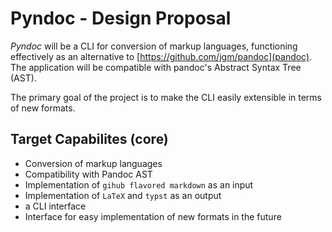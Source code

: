 # Pyndoc - Design Proposal

*Pyndoc* will be a CLI for conversion of markup languages, functioning effectively as an alternative to [https://github.com/jgm/pandoc](pandoc). The application will be compatible with pandoc's Abstract Syntax Tree (AST).

The primary goal of the project is to make the CLI easily extensible in terms of new formats.

## Target Capabilites (core)
- Conversion of markup languages
- Compatibility with Pandoc AST
- Implementation of `gihub flavored markdown` as an input
- Implementation of `LaTeX` and `typst` as an output
- a CLI interface
- Interface for easy implementation of new formats in the future

